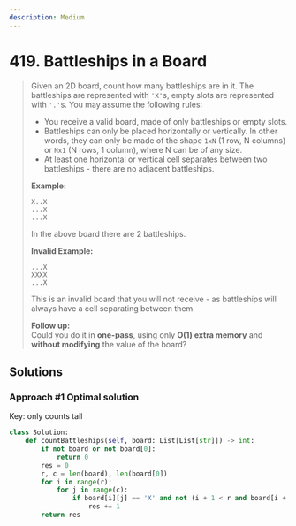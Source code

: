 ```yaml
---
description: Medium
---
```


# 419. Battleships in a Board

> Given an 2D board, count how many battleships are in it. The battleships are represented with `'X'`s, empty slots are represented with `'.'`s. You may assume the following rules:
>
> * You receive a valid board, made of only battleships or empty slots.
> * Battleships can only be placed horizontally or vertically. In other words, they can only be made of the shape `1xN` \(1 row, N columns\) or `Nx1` \(N rows, 1 column\), where N can be of any size.
> * At least one horizontal or vertical cell separates between two battleships - there are no adjacent battleships.
>
> **Example:**  
>
>
> ```text
> X..X
> ...X
> ...X
> ```
>
> In the above board there are 2 battleships.
>
> **Invalid Example:**  
>
>
> ```text
> ...X
> XXXX
> ...X
> ```
>
> This is an invalid board that you will not receive - as battleships will always have a cell separating between them.
>
> **Follow up:**  
> Could you do it in **one-pass**, using only **O\(1\) extra memory** and **without modifying** the value of the board?

## Solutions

### Approach \#1 Optimal solution

Key: only counts tail

```python
class Solution:
    def countBattleships(self, board: List[List[str]]) -> int:
        if not board or not board[0]:
            return 0
        res = 0
        r, c = len(board), len(board[0])
        for i in range(r):
            for j in range(c):
                if board[i][j] == 'X' and not (i + 1 < r and board[i + 1][j] == 'X' or j + 1 < c and board[i][j + 1] == 'X'):
                    res += 1
        return res
```

